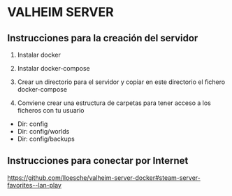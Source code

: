 # VALHEIM SERVER

## Instrucciones para la creación del servidor

1. Instalar docker

2. Instalar docker-compose

3. Crear un directorio para el servidor y copiar en este directorio el fichero docker-compose

4. Conviene crear una estructura de carpetas para tener acceso a los ficheros con tu usuario
* Dir: config
* Dir: config/worlds
* Dir: config/backups

## Instrucciones para conectar por Internet

https://github.com/lloesche/valheim-server-docker#steam-server-favorites--lan-play

